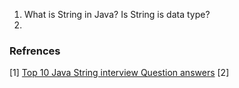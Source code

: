 1. What is String in Java? Is String is data type?
2. 

### Refrences
[1] [Top 10 Java String interview Question answers](http://javarevisited.blogspot.ca/2012/10/10-java-string-interview-question-answers-top.html) 
[2]